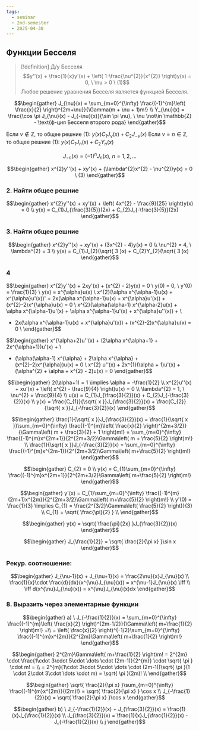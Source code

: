 ```yaml
---
tags:
  - seminar
  - 2nd-semester
  - 2025-04-30
---
```


## Функции Бесселя

> [!definition] Д/у Бесселя
> $$y''(x) + \frac{1}{x}y'(x) + \left( 1-\frac{\nu^{2}}{x^{2}} \right)y(x) = 0, \ \nu > 0 \ (1)$$
> Любое решение уравнения Бесселя является функцией Бесселя.


$$\begin{gather}
J_{\nu}(x) = \sum_{m=0}^{\infty} \frac{(-1)^{m}\left( \frac{x}{2} \right)^{2m+\nu}}{\Gamma(m + \nu + 1)m!} \\
Y_{\nu}(x) = \frac{\cos \pi J_{\nu}(x) - J_{-\nu}(x)}{\sin \pi \nu}, \ \nu \not\in \mathbb{Z} - \text{ф-ция Бесселя второго рода}
\end{gather}$$

Если $\nu \not\in\mathbb{Z}$, то общее решние (1): $y(x)C_{1}J_{\nu}(x) + C_{2}J_{-\nu}(x)$
Если $\nu = n \in\mathbb{Z}$, то общее решние (1): $y(x)C_{1}J_{n}(x) + C_{2}Y_{n}(x)$

$$J_{-n}(x) = (-1)^{n}J_{n}(x), \ n = 1,2,\dots$$

$$\begin{gather}
x^{2}y''(x) + xy'(x) + (\lambda^{2}x^{2} - \nu^{2})y(x) = 0 \ (3)
\end{gather}$$

### 2. Найти общее решние

$$\begin{gather}
x^{2}y''(x) + xy'(x) + \left( 4x^{2} - \frac{9}{25} \right)y(x) = 0 \\
y(x) = C_{1}J_{\frac{3}{5}}(2x) + C_{2}J_{-\frac{3}{5}}(2x)
\end{gather}$$

### 3. Найти общее решние

$$\begin{gather}
x^{2}y''(x) + xy'(x) + (3x^{2} - 4)y(x) = 0 \\
\nu^{2} = 4, \ \lambda^{2} = 3 \\
y(x) = C_{1}J_{2}(\sqrt{ 3 }x) + C_{2}Y_{2}(\sqrt{ 3 }x)
\end{gather}$$

### 4

$$\begin{gather}
x^{2}y''(x) + 2xy'(x) + (x^{2} - 2)y(x) = 0 \\
y(0) = 0, \ y'(0) = \frac{1}{3} \\
y(x) = x^{\alpha}u(x) \\
x^{2}(\alpha x^{\alpha-1}u(x) + x^{\alpha}u'(x))' + 2x(\alpha x^{\alpha-1}u(x) + x^{\alpha}u'(x)) + (x^{2}-2)x^{\alpha}u(x) = 0 \\
x^{2}(\alpha(\alpha-1) x^{\alpha-2}u(x) + \alpha x^{\alpha-1}u'(x) + \alpha x^{\alpha-1}u'(x) + x^{\alpha}u''(x)) + \\
+ 2x(\alpha x^{\alpha-1}u(x) + x^{\alpha}u'(x)) + (x^{2}-2)x^{\alpha}u(x) = 0 \\
\end{gather}$$

$$\begin{gather}
x^{\alpha+2}u''(x) + (2\alpha x^{\alpha+1} + 2x^{\alpha+1})u'(x) + \\
+ (\alpha(\alpha-1) x^{\alpha} + 2\alpha x^{\alpha} + (x^{2}-2)x^{\alpha})u(x) = 0 \\
x^{2} u''(x) + 2x^{1}(\alpha + 1)u'(x) + (\alpha^{2} + \alpha + x^{2} - 2)u(x) = 0
\end{gather}$$

$$\begin{gather}
2(\alpha+1) = 1 \implies \alpha = -\frac{1}{2} \\
x^{2}u''(x) + xu'(x) + \left( x^{2} - \frac{9}{4} \right)u(x) = 0 \\
\lambda^{2} = 1, \ \nu^{2} = \frac{9}{4} \\
u(x) = C_{1}J_{\frac{3}{2}}(x) + C_{2}J_{-\frac{3}{2}}(x) \\
y(x) = \frac{C_{1}}{\sqrt{ x }}J_{\frac{3}{2}}(x) + \frac{C_{2}}{\sqrt{ x }}J_{-\frac{3}{2}}(x)
\end{gather}$$

$$\begin{gather}
\frac{1}{\sqrt{ x }}J_{\frac{3}{2}}(x) = \frac{1}{\sqrt{ x }}\sum_{m=0}^{\infty} \frac{(-1)^{m}\left( \frac{x}{2} \right)^{2m+3/2}}{\Gamma\left( m + \frac{3}{2} + 1 \right)m!} = \sum_{m=0}^{\infty} \frac{(-1)^{m}x^{2m+1}}{2^{2m+3/2}\Gamma\left( m + \frac{5}{2} \right)m!} \\
\frac{1}{\sqrt{ x }}J_{-\frac{3}{2}}(x) = \sum_{m=0}^{\infty} \frac{(-1)^{m}x^{2m-1}}{2^{2m+3/2}\Gamma\left( m+\frac{5}{2} \right)m!}
\end{gather}$$

$$\begin{gather}
C_{2} = 0 \\
y(x) = C_{1}\sum_{m=0}^{\infty} \frac{(-1)^{m}x^{2m+1}}{2^{2m+3/2}\Gamma\left( m+\frac{5}{2} \right)m!}
\end{gather}$$

$$\begin{gather}
y'(x) = C_{1}\sum_{m=0}^{\infty} \frac{(-1)^{m}(2m+1)x^{2m}}{2^{2m+3/2}\Gamma\left( m+\frac{5}{2} \right)m!} \\
y'(0) = \frac{1}{3} \implies C_{1} = \frac{2^{3/2}\Gamma\left( \frac{5}{2} \right)}{3} \\
C_{1} = \sqrt{ \frac{\pi}{2} } \\
\end{gather}$$

$$\begin{gather}
y(x) = \sqrt{ \frac{\pi}{2x} }J_{\frac{3}{2}}(x)
\end{gather}$$

$$\begin{gather}
J_{\frac{1}{2}} = \sqrt{ \frac{2}{\pi x} }\sin x
\end{gather}$$

### Рекур. соотношение:

$$\begin{gather}
J_{\nu-1}(x) + J_{\nu+1}(x) = \frac{2\nu}{x}J_{\nu}(x) \\
\frac{1}{x}\cdot \frac{d}{dx}(x^{\nu}J_{\nu}(x)) = x^{\nu-1}J_{\nu}(x) \iff \\
\iff d(x^{\nu}J_{\nu}(x)) = x^{\nu}J_{\nu}(x)dx
\end{gather}$$

### 8. Выразить через элементарные функции

$$\begin{gather}
a) \ J_{-\frac{1}{2}}(x) = \sum_{m=0}^{\infty}  \frac{(-1)^{m}\left( \frac{x}{2} \right)^{2m-1/2}}{\Gamma\left( m+\frac{1}{2} \right)m!} =\\
= \left( \frac{x}{2} \right)^{-1/2}\sum_{m=0}^{\infty} \frac{(-1)^{m}x^{2m}}{2^{2m}\Gamma\left( m+\frac{1}{2} \right)m!}
\end{gather}$$

$$\begin{gather}
2^{2m}\Gamma\left( m+\frac{1}{2} \right)m! = 2^{2m} \cdot \frac{1\cdot 3\cdot 5\cdot \dots \cdot (2m-1)}{2^{m}} \cdot \sqrt{ \pi } \cdot m! = \\
= 2^{m}(1\cdot 3\cdot 5\cdot \dots \cdot (2m-1))\sqrt{ \pi }(1 \cdot 2\cdot 3\cdot \dots \cdot m) = \sqrt{ \pi }(2m)! \\
\end{gather}$$

$$\begin{gather}
\sqrt{ \frac{2}{\pi x} }\sum_{m=0}^{\infty} \frac{(-1)^{m}x^{2m}}{(2m)!} = \sqrt{ \frac{2}{\pi x} } \cos x \\
J_{-\frac{1}{2}}(x) = \sqrt{ \frac{2}{\pi x} }\cos x
\end{gather}$$

$$\begin{gather}
b) \ J_{-\frac{1}{2}}(x) + J_{\frac{3}{2}}(x) = \frac{1}{x}J_{\frac{1}{2}}(x) \\
J_{\frac{3}{2}}(x) = \frac{1}{x}J_{\frac{1}{2}}(x) - J_{-\frac{1}{2}}(x) \\
j
\end{gather}$$